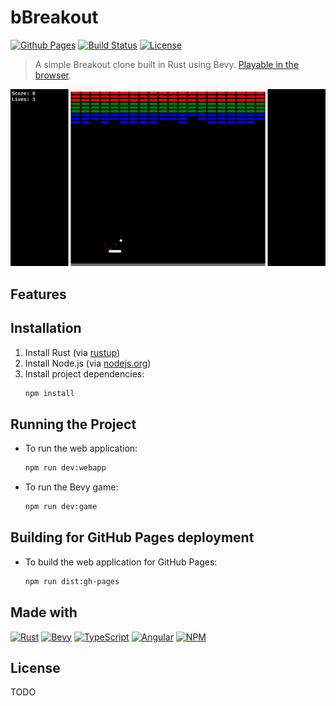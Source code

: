 # bBreakout

[![Github Pages](https://img.shields.io/badge/github%20pages-121013?style=for-the-badge&logo=github&logoColor=white)](https://aleksuo.github.io/bBreakout/)
[![Build Status](https://github.com/Aleksuo/bBreakout/actions/workflows/on-push-main.yaml/badge.svg)](https://github.com/Aleksuo/bBreakout/actions)
[![License](https://img.shields.io/badge/license-MIT%2FApache-blue.svg)](https://opensource.org/licenses/MIT)


> A simple Breakout clone built in Rust using Bevy. [Playable in the browser](https://aleksuo.github.io/bBreakout/).

![Game gif](samples/bbreakout_sample.gif)

## Features

## Installation

1. Install Rust (via [rustup](https://rustup.rs/))
2. Install Node.js (via [nodejs.org](https://nodejs.org/))
3. Install project dependencies:
   ```bash
   npm install
   ```
## Running the Project

- To run the web application:
  ```bash
  npm run dev:webapp
  ```

- To run the Bevy game:
  ```bash
  npm run dev:game
  ```

## Building for GitHub Pages deployment

- To build the web application for GitHub Pages:
  ```bash
  npm run dist:gh-pages
  ```

## Made with
[![Rust](https://img.shields.io/badge/rust-%23000000.svg?style=for-the-badge&logo=rust&logoColor=white)](https://www.rust-lang.org/)
[![Bevy](https://img.shields.io/badge/bevy-%23232326.svg?style=for-the-badge&logo=bevy&logoColor=white)](https://bevy.org/)
[![TypeScript](https://img.shields.io/badge/typescript-%23007ACC.svg?style=for-the-badge&logo=typescript&logoColor=white)](https://www.typescriptlang.org/)
[![Angular](https://img.shields.io/badge/angular-%23DD0031.svg?style=for-the-badge&logo=angular&logoColor=white)](https://angular.dev/)
[![NPM](https://img.shields.io/badge/NPM-%23CB3837.svg?style=for-the-badge&logo=npm&logoColor=white)](https://www.npmjs.com/)


## License

TODO